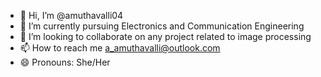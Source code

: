- 👋 Hi, I’m @amuthavalli04
- 🌱 I’m currently pursuing Electronics and Communication Engineering
- 💞️ I’m looking to collaborate on any project related to image processing
- 📫 How to reach me
     a_amuthavalli@outlook.com
- 😄 Pronouns: She/Her

<!---
amuthavalli04/amuthavalli04 is a ✨ special ✨ repository because its `README.md` (this file) appears on your GitHub profile.
You can click the Preview link to take a look at your changes.
--->
